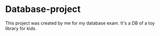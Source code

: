 # Database-project
This project was created by me for my database exam. It's a DB of a toy library for kids.
